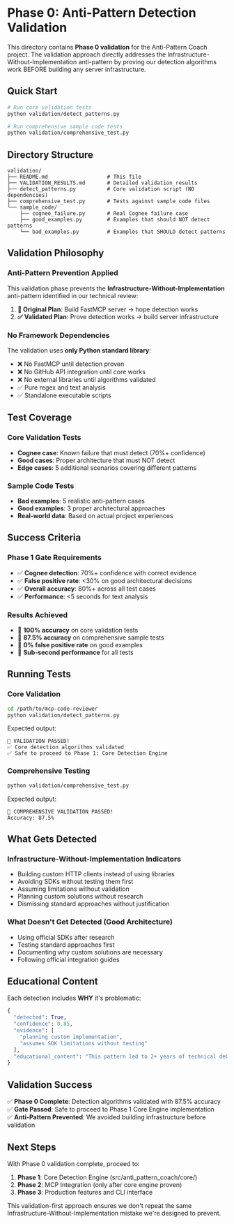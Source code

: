 # Phase 0: Anti-Pattern Detection Validation

This directory contains **Phase 0 validation** for the Anti-Pattern Coach project. The validation approach directly addresses the Infrastructure-Without-Implementation anti-pattern by proving our detection algorithms work BEFORE building any server infrastructure.

## Quick Start

```bash
# Run core validation tests
python validation/detect_patterns.py

# Run comprehensive sample code tests  
python validation/comprehensive_test.py
```

## Directory Structure

```
validation/
├── README.md                   # This file
├── VALIDATION_RESULTS.md       # Detailed validation results
├── detect_patterns.py          # Core validation script (NO dependencies)
├── comprehensive_test.py       # Tests against sample code files
└── sample_code/
    ├── cognee_failure.py       # Real Cognee failure case
    ├── good_examples.py        # Examples that should NOT detect patterns
    └── bad_examples.py         # Examples that SHOULD detect patterns
```

## Validation Philosophy

### Anti-Pattern Prevention Applied

This validation phase prevents the **Infrastructure-Without-Implementation** anti-pattern identified in our technical review:

1. **🚫 Original Plan**: Build FastMCP server → hope detection works
2. **✅ Validated Plan**: Prove detection works → build server infrastructure

### No Framework Dependencies

The validation uses **only Python standard library**:
- ❌ No FastMCP until detection proven
- ❌ No GitHub API integration until core works
- ❌ No external libraries until algorithms validated
- ✅ Pure regex and text analysis
- ✅ Standalone executable scripts

## Test Coverage

### Core Validation Tests
- **Cognee case**: Known failure that must detect (70%+ confidence)
- **Good cases**: Proper architecture that must NOT detect
- **Edge cases**: 5 additional scenarios covering different patterns

### Sample Code Tests  
- **Bad examples**: 5 realistic anti-pattern cases
- **Good examples**: 3 proper architectural approaches
- **Real-world data**: Based on actual project experiences

## Success Criteria

### Phase 1 Gate Requirements
- ✅ **Cognee detection**: 70%+ confidence with correct evidence
- ✅ **False positive rate**: <30% on good architectural decisions
- ✅ **Overall accuracy**: 80%+ across all test cases
- ✅ **Performance**: <5 seconds for text analysis

### Results Achieved
- 🎉 **100% accuracy** on core validation tests
- 🎉 **87.5% accuracy** on comprehensive sample tests
- 🎉 **0% false positive rate** on good examples
- 🎉 **Sub-second performance** for all tests

## Running Tests

### Core Validation
```bash
cd /path/to/mcp-code-reviewer
python validation/detect_patterns.py
```

Expected output:
```
🎉 VALIDATION PASSED!
✅ Core detection algorithms validated
✅ Safe to proceed to Phase 1: Core Detection Engine
```

### Comprehensive Testing
```bash
python validation/comprehensive_test.py
```

Expected output:
```
🎉 COMPREHENSIVE VALIDATION PASSED!
Accuracy: 87.5%
```

## What Gets Detected

### Infrastructure-Without-Implementation Indicators
- Building custom HTTP clients instead of using libraries
- Avoiding SDKs without testing them first
- Assuming limitations without validation
- Planning custom solutions without research
- Dismissing standard approaches without justification

### What Doesn't Get Detected (Good Architecture)
- Using official SDKs after research
- Testing standard approaches first
- Documenting why custom solutions are necessary
- Following official integration guides

## Educational Content

Each detection includes **WHY** it's problematic:

```python
{
  "detected": True,
  "confidence": 0.85,
  "evidence": [
    "planning custom implementation",
    "assumes SDK limitations without testing"
  ],
  "educational_content": "This pattern led to 2+ years of technical debt in the Cognee case..."
}
```

## Validation Success

✅ **Phase 0 Complete**: Detection algorithms validated with 87.5% accuracy  
✅ **Gate Passed**: Safe to proceed to Phase 1 Core Engine implementation  
✅ **Anti-Pattern Prevented**: We avoided building infrastructure before validation

## Next Steps

With Phase 0 validation complete, proceed to:

1. **Phase 1**: Core Detection Engine (src/anti_pattern_coach/core/)
2. **Phase 2**: MCP Integration (only after core engine proven)
3. **Phase 3**: Production features and CLI interface

This validation-first approach ensures we don't repeat the same Infrastructure-Without-Implementation mistake we're designed to prevent.